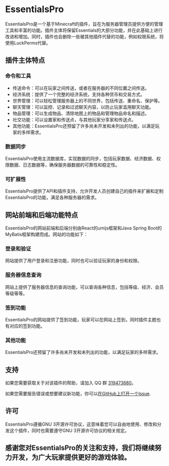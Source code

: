 # EssentialsPro

EssentialsPro是一个基于Minecraft的插件，旨在为服务器管理员提供方便的管理工具和丰富的功能。插件主体将保留Essentials的大部分功能，并在此基础上进行改进和增加。同时，插件也会删除一些被其他插件代替的功能，例如权限系统，将使用LuckPerms代替。

## 插件主体特点

### 命令和工具

- 传送命令：可以在玩家之间传送，或者在服务器的不同位置之间传送。
- 经济系统：提供了一个完整的经济系统，支持各种货币和交易方式。
- 世界管理：可以轻松管理服务器上的不同世界，包括传送、重命名、保护等。
- 聊天管理：可以监控、记录和过滤聊天内容，以防止玩家滥用聊天功能。
- 物品管理：可以生成物品、清除地图上的物品和管理物品命名和描述。
- 社交功能：可以设置家和传送点，与其他玩家分享家和传送点。
- 其他功能：EssentialsPro还预留了许多尚未开发和未列出的功能，以满足玩家的多样需求。

### 数据同步

EssentialsPro使用主流数据库，实现数据的同步，包括玩家数据、经济数据、权限数据、日志数据等，确保服务器数据的可靠性和稳定性。

### 可扩展性

EssentialsPro提供了API和插件支持，允许开发人员创建自己的插件来扩展和定制EssentialsPro的功能，满足各种服务器的需求。

## 网站前端和后端功能特点

EssentialsPro的网站前端和后端分别由React的umijs框架和Java Spring Boot的MyBatis框架构建而成。网站的功能如下：

### 登录和验证

网站提供了用户登录和注册功能，同时也可以验证玩家的身份和权限。

### 服务器信息查询

网站上提供了服务器信息的查询功能，可以查询各种信息，包括等级、经济、会员等级等等。

### 签到功能

EssentialsPro的网站提供了签到功能，玩家可以在网站上签到，同时插件主题也有对应的签到功能。

### 其他功能

EssentialsPro还预留了许多尚未开发和未列出的功能，以满足玩家的多样需求。

## 支持

如果您需要获取关于对该插件的帮助，请加入 QQ 群 [319473680](https://jq.qq.com/?_wv=1027&k=Rhl0QNfx)。

如果您需要报告错误或想要建议新功能，你可以[在GitHub上打开一个Issue](https://github.com/xLikeWATCHDOG/EssentialsPro/issues).

## 许可

EssentialsPro遵循GNU 3开源许可协议，这意味着您可以自由地使用、修改和分发这个插件，同时也需要遵守GNU 3开源许可协议的相关规定。

## 感谢您对EssentialsPro的关注和支持，我们将继续努力开发，为广大玩家提供更好的游戏体验。